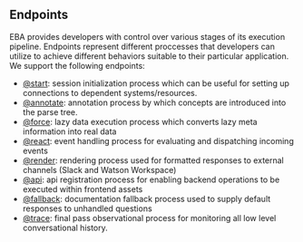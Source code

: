 ## Endpoints

EBA provides developers with control over various stages of its execution pipeline. Endpoints represent different proccesses that developers can utilize to achieve different behaviors suitable to their particular application. We support the following endpoints:

- [@start](./endpoints/Start.md): session initialization process which can be useful for setting up connections to dependent systems/resources.
- [@annotate](./endpoints/Annotate.md): annotation process by which concepts are introduced into the parse tree.
- [@force](./endpoints/Force.md): lazy data execution process which converts lazy meta information into real data
- [@react](./endpoints/React.md): event handling process for evaluating and dispatching incoming events
- [@render](./endpoints/Render.md): rendering process used for formatted responses to external channels (Slack and Watson Workspace)
- [@api](./endpoints/API.md): api registration process for enabling backend operations to be executed within frontend assets
- [@fallback](./endpoints/Fallback.md): documentation fallback process used to supply default responses to unhandled questions
- [@trace](./enpoints/Trace.md): final pass observational process for monitoring all low level conversational history.
